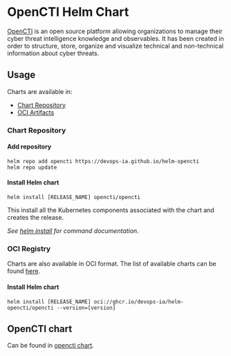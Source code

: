 # OpenCTI Helm Chart

[OpenCTI](https://opencti.io) is an open source platform allowing organizations to manage their cyber threat intelligence knowledge and observables. It has been created in order to structure, store, organize and visualize technical and non-technical information about cyber threats.

## Usage

Charts are available in:

* [Chart Repository](https://helm.sh/docs/topics/chart_repository/)
* [OCI Artifacts](https://helm.sh/docs/topics/registries/)

### Chart Repository

#### Add repository

```console
helm repo add opencti https://devops-ia.github.io/helm-opencti
helm repo update
```

#### Install Helm chart

```console
helm install [RELEASE_NAME] opencti/opencti
```

This install all the Kubernetes components associated with the chart and creates the release.

_See [helm install](https://helm.sh/docs/helm/helm_install/) for command documentation._

### OCI Registry

Charts are also available in OCI format. The list of available charts can be found [here](https://github.com/devops-ia/helm-opencti/pkgs/container/helm-opencti%2Fopencti).

#### Install Helm chart

```console
helm install [RELEASE_NAME] oci://ghcr.io/devops-ia/helm-opencti/opencti --version=[version]
```

## OpenCTI chart

Can be found in [opencti chart](charts/opencti).
